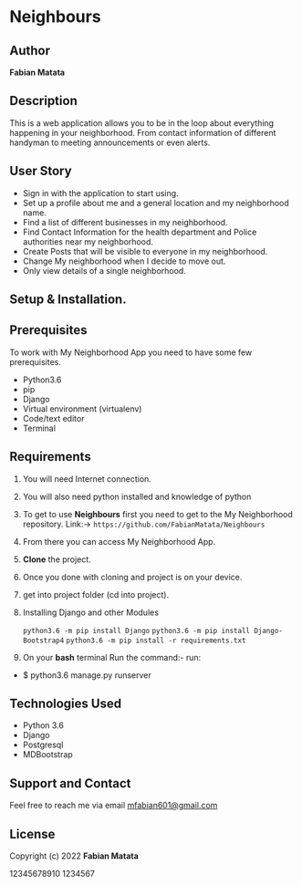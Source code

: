 # Neighbours

## Author
**Fabian Matata**

## Description
This is a web application allows you to be in the loop about everything happening in your neighborhood. From contact information of different handyman to meeting announcements or even alerts.

## User Story

- Sign in with the application to start using.
- Set up a profile about me and a general location and my neighborhood name.
- Find a list of different businesses in my neighborhood.
- Find Contact Information for the health department and Police authorities near my neighborhood.
- Create Posts that will be visible to everyone in my neighborhood.
- Change My neighborhood when I decide to move out.
- Only view details of a single neighborhood.


## Setup & Installation.
## Prerequisites
To work with My Neighborhood App you need to have some few prerequisites.

- Python3.6
- pip
- Django 
- Virtual environment (virtualenv)
- Code/text editor
- Terminal


## Requirements

1. You will need Internet connection.
2. You will also need python installed and knowledge of python
3. To get to use **Neighbours** first you need to get to the My Neighborhood repository. 
Link:-> ```https://github.com/FabianMatata/Neighbours```
4. From there you can access My Neighborhood App.
5. **Clone** the project.
6. Once you done with cloning and project is on your device.
7. get into project folder (cd into project).
8. Installing Django and other Modules

    `python3.6 -m pip install Django`
    `python3.6 -m pip install Django-Bootstrap4`
    `python3.6 -m pip install -r requirements.txt`

9. On your **bash** terminal Run the command:- 
run: 
* $ python3.6 manage.py runserver
## Technologies Used
* Python 3.6
* Django
* Postgresql
* MDBootstrap



## Support and Contact
Feel free to reach me via email  mfabian601@gmail.com

## License
Copyright (c) 2022 **Fabian Matata**



12345678910
1234567